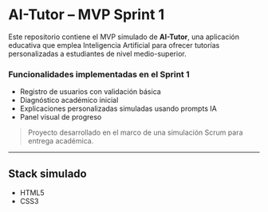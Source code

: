 # AI-Tutor – MVP Sprint 1

Este repositorio contiene el MVP simulado de **AI-Tutor**, una aplicación educativa que emplea Inteligencia Artificial para ofrecer tutorías personalizadas a estudiantes de nivel medio-superior.

### Funcionalidades implementadas en el Sprint 1
- Registro de usuarios con validación básica
- Diagnóstico académico inicial
- Explicaciones personalizadas simuladas usando prompts IA
- Panel visual de progreso

> Proyecto desarrollado en el marco de una simulación Scrum para entrega académica.

---

## Stack simulado
- HTML5
- CSS3
